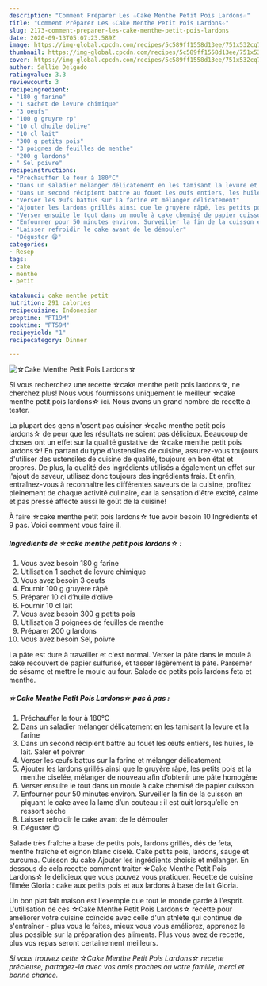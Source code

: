 ```yaml
---
description: "Comment Préparer Les ☆Cake Menthe Petit Pois Lardons☆"
title: "Comment Préparer Les ☆Cake Menthe Petit Pois Lardons☆"
slug: 2173-comment-preparer-les-cake-menthe-petit-pois-lardons
date: 2020-09-13T05:07:23.589Z
image: https://img-global.cpcdn.com/recipes/5c589ff1558d13ee/751x532cq70/☆cake-menthe-petit-pois-lardons☆-photo-principale-de-la-recette.jpg
thumbnail: https://img-global.cpcdn.com/recipes/5c589ff1558d13ee/751x532cq70/☆cake-menthe-petit-pois-lardons☆-photo-principale-de-la-recette.jpg
cover: https://img-global.cpcdn.com/recipes/5c589ff1558d13ee/751x532cq70/☆cake-menthe-petit-pois-lardons☆-photo-principale-de-la-recette.jpg
author: Sallie Delgado
ratingvalue: 3.3
reviewcount: 3
recipeingredient:
- "180 g farine"
- "1 sachet de levure chimique"
- "3 oeufs"
- "100 g gruyre rp"
- "10 cl dhuile dolive"
- "10 cl lait"
- "300 g petits pois"
- "3 poignes de feuilles de menthe"
- "200 g lardons"
- " Sel poivre"
recipeinstructions:
- "Préchauffer le four à 180°C"
- "Dans un saladier mélanger délicatement en les tamisant la levure et la farine"
- "Dans un second récipient battre au fouet les œufs entiers, les huiles, le lait. Saler et poivrer"
- "Verser les œufs battus sur la farine et mélanger délicatement"
- "Ajouter les lardons grillés ainsi que le gruyère râpé, les petits pois et la menthe ciselée, mélanger de nouveau afin d’obtenir une pâte homogène"
- "Verser ensuite le tout dans un moule à cake chemisé de papier cuisson"
- "Enfourner pour 50 minutes environ. Surveiller la fin de la cuisson en piquant le cake avec la lame d’un couteau : il est cuit lorsqu’elle en ressort sèche"
- "Laisser refroidir le cake avant de le démouler"
- "Déguster 😋"
categories:
- Resep
tags:
- cake
- menthe
- petit

katakunci: cake menthe petit 
nutrition: 291 calories
recipecuisine: Indonesian
preptime: "PT19M"
cooktime: "PT59M"
recipeyield: "1"
recipecategory: Dinner

---
```



![☆Cake Menthe Petit Pois Lardons☆](https://img-global.cpcdn.com/recipes/5c589ff1558d13ee/751x532cq70/☆cake-menthe-petit-pois-lardons☆-photo-principale-de-la-recette.jpg)

Si vous recherchez une recette ☆cake menthe petit pois lardons☆, ne cherchez plus! Nous vous fournissons uniquement le meilleur ☆cake menthe petit pois lardons☆ ici. Nous avons un grand nombre de recette à tester.

La plupart des gens n'osent pas cuisiner ☆cake menthe petit pois lardons☆ de peur que les résultats ne soient pas délicieux. Beaucoup de choses ont un effet sur la qualité gustative de ☆cake menthe petit pois lardons☆! En partant du type d'ustensiles de cuisine, assurez-vous toujours d'utiliser des ustensiles de cuisine de qualité, toujours en bon état et propres. De plus, la qualité des ingrédients utilisés a également un effet sur l'ajout de saveur, utilisez donc toujours des ingrédients frais. Et enfin, entraînez-vous à reconnaître les différentes saveurs de la cuisine, profitez pleinement de chaque activité culinaire, car la sensation d'être excité, calme et pas pressé affecte aussi le goût de la cuisine!

<!--inarticleads1-->

À faire ☆cake menthe petit pois lardons☆ tue avoir besoin 10 Ingrédients et 9 pas. Voici comment vous faire il.

##### Ingrédients de ☆cake menthe petit pois lardons☆ :

1. Vous avez besoin 180 g farine
1. Utilisation 1 sachet de levure chimique
1. Vous avez besoin 3 oeufs
1. Fournir 100 g gruyère râpé
1. Préparer 10 cl d’huile d’olive
1. Fournir 10 cl lait
1. Vous avez besoin 300 g petits pois
1. Utilisation 3 poignées de feuilles de menthe
1. Préparer 200 g lardons
1. Vous avez besoin  Sel, poivre


La pâte est dure à travailler et c&#39;est normal. Verser la pâte dans le moule à cake recouvert de papier sulfurisé, et tasser légèrement la pâte. Parsemer de sésame et mettre le moule au four. Salade de petits pois lardons feta et menthe. 

<!--inarticleads2-->

##### ☆Cake Menthe Petit Pois Lardons☆ pas à pas :

1. Préchauffer le four à 180°C
1. Dans un saladier mélanger délicatement en les tamisant la levure et la farine
1. Dans un second récipient battre au fouet les œufs entiers, les huiles, le lait. Saler et poivrer
1. Verser les œufs battus sur la farine et mélanger délicatement
1. Ajouter les lardons grillés ainsi que le gruyère râpé, les petits pois et la menthe ciselée, mélanger de nouveau afin d’obtenir une pâte homogène
1. Verser ensuite le tout dans un moule à cake chemisé de papier cuisson
1. Enfourner pour 50 minutes environ. Surveiller la fin de la cuisson en piquant le cake avec la lame d’un couteau : il est cuit lorsqu’elle en ressort sèche
1. Laisser refroidir le cake avant de le démouler
1. Déguster 😋


Salade très fraîche à base de petits pois, lardons grillés, dés de feta, menthe fraîche et oignon blanc ciselé. Cake petits pois, lardons, sauge et curcuma. Cuisson du cake Ajouter les ingrédients choisis et mélanger. En dessous de cela recette comment traiter ☆Cake Menthe Petit Pois Lardons☆ le délicieux que vous pouvez vous pratiquer. Recette de cuisine filmée Gloria : cake aux petits pois et aux lardons à base de lait Gloria. 

<!--inarticleads1-->

<p>
Un bon plat fait maison est l'exemple que tout le monde garde à l'esprit. L'utilisation de ces ☆Cake Menthe Petit Pois Lardons☆ recette pour améliorer votre cuisine coïncide avec celle d'un athlète qui continue de s'entraîner - plus vous le faites, mieux vous vous améliorez, apprenez le plus possible sur la préparation des aliments. Plus vous avez de recette, plus vos repas seront certainement meilleurs.
</p>

<p>
<i>Si vous trouvez cette ☆Cake Menthe Petit Pois Lardons☆ recette précieuse, partagez-la avec vos amis proches ou votre famille, merci et bonne chance.</i>
</p>
